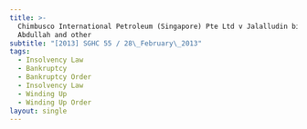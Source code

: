 ```yaml
---
title: >-
  Chimbusco International Petroleum (Singapore) Pte Ltd v Jalalludin bin
  Abdullah and other
subtitle: "[2013] SGHC 55 / 28\_February\_2013"
tags:
  - Insolvency Law
  - Bankruptcy
  - Bankruptcy Order
  - Insolvency Law
  - Winding Up
  - Winding Up Order
layout: single
---
```


